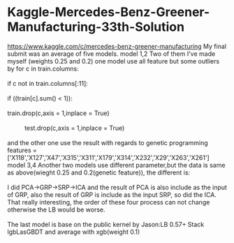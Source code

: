 # Kaggle-Mercedes-Benz-Greener-Manufacturing-33th-Solution
https://www.kaggle.com/c/mercedes-benz-greener-manufacturing
My final submit was an average of five models.
model 1,2
Two of them I've made myself (weights 0.25 and 0.2)
one model use all feature but some outliers by
 for c in train.columns:<br>  
     if c not in train.columns[:11]:<br>  
         if  ((train[c].sum() < 1)):<br>  
             train.drop(c,axis = 1,inplace = True)<br>  
             test.drop(c,axis = 1,inplace = True) <br>  
and the other one use the result with regards to genetic programming
features = ['X118','X127','X47','X315','X311','X179','X314','X232','X29','X263','X261'] 
model 3,4
Another two models use different parameter,but the data is same as above(wieght 0.25 and 0.2(genetic feature)), the different is:<br>  
I did PCA->GRP->SRP->ICA and the result of PCA is also include as the input of GRP, also the result of GRP is include as the input SRP, 
so did the ICA. That really interesting, the order of these four process can not change otherwise the LB would be worse.
<br>  
The last model is base on the public kernel by Jason:LB 0.57+ Stack lgbLasGBDT and average with xgb(weight 0.1)
